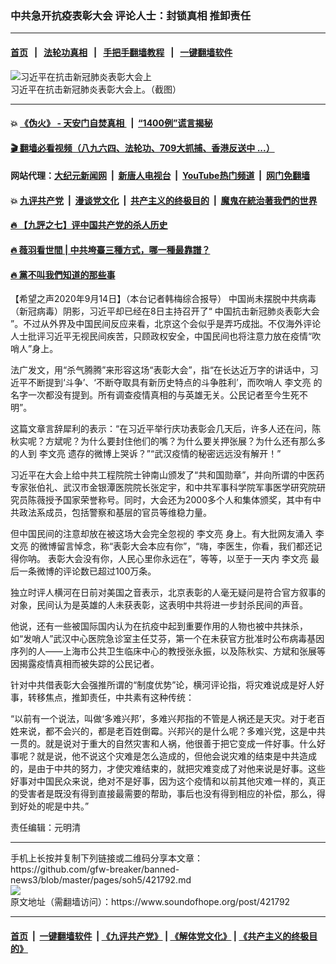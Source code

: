 ### 中共急开抗疫表彰大会 评论人士：封锁真相 推卸责任
------------------------

#### [首页](https://github.com/gfw-breaker/banned-news3/blob/master/README.md) &nbsp;&nbsp;|&nbsp;&nbsp; [法轮功真相](https://github.com/begood0513/basic/blob/master/README.md)  &nbsp;&nbsp;|&nbsp;&nbsp; [手把手翻墙教程](https://github.com/gfw-breaker/guides/wiki)  &nbsp;&nbsp;|&nbsp;&nbsp; [一键翻墙软件](https://github.com/gfw-breaker/nogfw/blob/master/README.md)  



<div><img alt="习近平在抗击新冠肺炎表彰大会上" src="https://img.soundofhope.org/2020-09/1126467958_15995734192821n-1600145682410.jpg"/>
<br/><figcaption class="caption">
 习近平在抗击新冠肺炎表彰大会上。（截图）
</figcaption></div><hr/>

#### 💥 [《伪火》 - 天安门自焚真相 ](http://158.247.203.241:10000/videos/blog/weihuo.html)&nbsp; |&nbsp; [“1400例”谎言揭秘  ](http://158.247.203.241:10000/videos/blog/jiexi1400.html)

#### [ 🎬  翻墙必看视频（八九六四、法轮功、709大抓捕、香港反送中 ...）](https://github.com/gfw-breaker/links/blob/master/banned.md)

#### 网站代理：[大纪元新闻网](http://158.247.203.241:10080/gb/) &nbsp;|&nbsp; [新唐人电视台](http://158.247.203.241:8808/gb/)  &nbsp;|&nbsp; [YouTube热门频道](http://158.247.203.241/youtube.html) &nbsp;|&nbsp; [网门免翻墙](http://158.247.203.241:11000/show.aspx?name=ogHome)

#### 💥 [九评共产党](http://158.247.203.241:10000/videos/res/jiuping/)&nbsp; |&nbsp; [漫谈党文化](http://158.247.203.241:10000/videos/res/mtdwh/)&nbsp; |&nbsp; [共产主义的终极目的](http://158.247.203.241:10000/videos/res/zjmd/)&nbsp; |&nbsp; [魔鬼在統治著我們的世界](http://158.247.203.241:10000/videos/res/TheSpecter/)  

#### [ 🔥  【九評之七】评中国共产党的杀人历史](http://158.247.203.241:10000/videos/news/../res/jiuping/index.html)

#### [ 🔥  薇羽看世間 | 中共垮臺三種方式，哪一種最靠譜？](http://158.247.203.241:10000/videos/news/weiyu01.html)

#### [ 🔥  黨不叫我們知道的那些事](http://158.247.203.241:10000/videos/news/truth02.html)

<div><div class="Content__Wrapper sc-1bvya0-0 grZQxZ">
 <p class="meta-top">
  <span class="meta">
   【希望之声2020年9月14日】（本台记者韩梅综合报导）
  </span>
  中国尚未摆脱中共病毒（新冠病毒）阴影，习近平却已经在8日主持召开了“
  <ok href="/term/375481">
   中国抗击新冠肺炎表彰大会
  </ok>
  ”。不过从外界及中国民间反应来看，北京这个会似乎是弄巧成拙。不仅海外评论人士批评习近平无视民间疾苦，只顾政权安全，中国民间也将注意力放在疫情“吹哨人”身上。
 </p>
 <p>
  法广发文，用“杀气腾腾”来形容这场“表彰大会”，指“在长达近万字的讲话中，习近平不断提到‘斗争’、‘不断夺取具有新历史特点的斗争胜利’，而吹哨人
  <ok href="/term/226303">
   李文亮
  </ok>
  的名字一次都没有提到。所有调查疫情真相的与英雄无关。公民记者至今生死不明”。
 </p>
 <div class="AD_Embed__Wrap-sc-1xslmin-0 igMuqX module desktop">
  <div>
  </div>
 </div>
 <p>
  这篇文章言辞犀利的表示：“在习近平举行庆功表彰会几天后，许多人还在问，陈秋实呢？方斌呢？为什么要封住他们的嘴？为什么要关押张展？为什么还有那么多的人到
  <ok href="/term/226303">
   李文亮
  </ok>
  遗存的微博上哭诉？”“武汉疫情的秘密远远没有解开！”
 </p>
 <p>
  习近平在大会上给中共工程院院士钟南山颁发了“共和国勋章”，并向所谓的中医药专家张伯礼、武汉市金银潭医院院长张定宇，和中共军事科学院军事医学研究院研究员陈薇授予国家荣誉称号。同时，大会还为2000多个人和集体颁奖，其中有中共政法系成员，包括警察和基层的官员等维稳力量。
 </p>
 <p>
  但中国民间的注意却放在被这场大会完全忽视的
  <ok href="/term/226303">
   李文亮
  </ok>
  身上。有大批网友涌入
  <ok href="/term/226303">
   李文亮
  </ok>
  的微博留言悼念，称“表彰大会本应有你”，“嗨，李医生，你看，我们都还记得你呐。 表彰大会没有你，人民心里你永远在”，等等，以至于一天内
  <ok href="/term/226303">
   李文亮
  </ok>
  最后一条微博的评论数已超过100万条。
 </p>
 <p>
  独立时评人横河在日前对美国之音表示，北京表彰的人毫无疑问是符合官方叙事的对象，民间认为是英雄的人未获表彰，这表明中共将进一步封杀民间的声音。
 </p>
 <p>
  他说，还有一些被国际国内认为在抗疫中起到重要作用的人物也被中共抹杀，如“发哨人”武汉中心医院急诊室主任艾芬，第一个在未获官方批准时公布病毒基因序列的人——上海市公共卫生临床中心的教授张永振，以及陈秋实、方斌和张展等因揭露疫情真相而被失踪的公民记者。
 </p>
 <p>
  针对中共借表彰大会强推所谓的“制度优势”论，横河评论指，将灾难说成是好人好事，转移焦点，推卸责任，中共素有这种传统：
 </p>
 <p>
  “以前有一个说法，叫做‘多难兴邦’，多难兴邦指的不管是人祸还是天灾。对于老百姓来说，都不会兴的，都是老百姓倒霉。兴邦兴的是什么呢？多难兴党，这是中共一贯的。就是说对于重大的自然灾害和人祸，他很善于把它变成一件好事。什么好事呢？就是说，他不说这个灾难是怎么造成的，但他会说灾难的结束是中共造成的，是由于中共的努力，才使灾难结束的，就把灾难变成了对他来说是好事。这些好事对中国民众来说，绝对不是好事，因为这个疫情和以前其他灾难一样的，真正的受害者是既没有得到直接最需要的帮助，事后也没有得到相应的补偿，那么，得到好处的呢是中共。”
 </p>
 <p class="meta-btm">
  责任编辑：元明清
 </p>
</div>
</div>
<hr/>
手机上长按并复制下列链接或二维码分享本文章：<br/>
https://github.com/gfw-breaker/banned-news3/blob/master/pages/soh5/421792.md <br/>
<a href='https://github.com/gfw-breaker/banned-news3/blob/master/pages/soh5/421792.md'><img src='https://github.com/gfw-breaker/banned-news3/blob/master/pages/soh5/421792.md.png'/></a> <br/>
原文地址（需翻墙访问）：https://www.soundofhope.org/post/421792


------------------------
#### [首页](https://github.com/gfw-breaker/banned-news3/blob/master/README.md) &nbsp;|&nbsp; [一键翻墙软件](https://github.com/gfw-breaker/nogfw/blob/master/README.md) &nbsp;| [《九评共产党》](https://github.com/gfw-breaker/9ping.md/blob/master/README.md#九评之一评共产党是什么) | [《解体党文化》](https://github.com/gfw-breaker/jtdwh.md/blob/master/README.md) | [《共产主义的终极目的》](https://github.com/gfw-breaker/gczydzjmd.md/blob/master/README.md)


<img src='http://gfw-breaker.win/banned-news3/pages/soh5/421792.md' width='0px' height='0px'/>